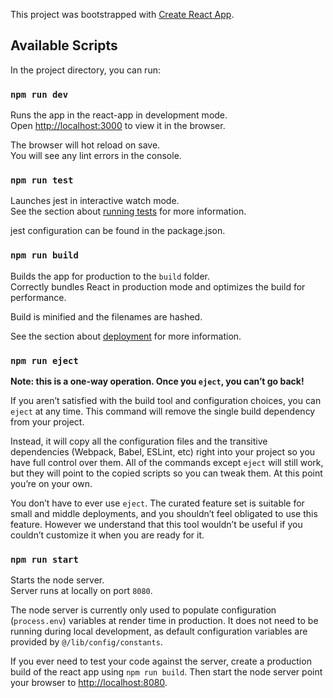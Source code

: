 This project was bootstrapped with [Create React App](https://github.com/facebook/create-react-app).

## Available Scripts

In the project directory, you can run:

### `npm run dev`

Runs the app in the react-app in development mode.<br />
Open [http://localhost:3000](http://localhost:3000) to view it in the browser.

The browser will hot reload on save.<br />
You will see any lint errors in the console.

### `npm run test`

Launches jest in interactive watch mode.<br />
See the section about [running tests](https://facebook.github.io/create-react-app/docs/running-tests) for more information.

jest configuration can be found in the package.json.

### `npm run build`

Builds the app for production to the `build` folder.<br />
Correctly bundles React in production mode and optimizes the build for performance.

Build is minified and the filenames are hashed.

See the section about [deployment](https://facebook.github.io/create-react-app/docs/deployment) for more information.

### `npm run eject`

**Note: this is a one-way operation. Once you `eject`, you can’t go back!**

If you aren’t satisfied with the build tool and configuration choices, you can `eject` at any time. This command will remove the single build dependency from your project.

Instead, it will copy all the configuration files and the transitive dependencies (Webpack, Babel, ESLint, etc) right into your project so you have full control over them. All of the commands except `eject` will still work, but they will point to the copied scripts so you can tweak them. At this point you’re on your own.

You don’t have to ever use `eject`. The curated feature set is suitable for small and middle deployments, and you shouldn’t feel obligated to use this feature. However we understand that this tool wouldn’t be useful if you couldn’t customize it when you are ready for it.

### `npm run start`

Starts the node server.<br />
Server runs at locally on port `8080`.

The node server is currently only used to populate configuration (`process.env`) variables at render time in production. It does not need to be running during local development, as default configuration variables are provided by `@/lib/config/constants`.

If you ever need to test your code against the server, create a production build of the react app using `npm run build`. Then start the node server point your browser to [http://localhost:8080](http://localhost:8080).
